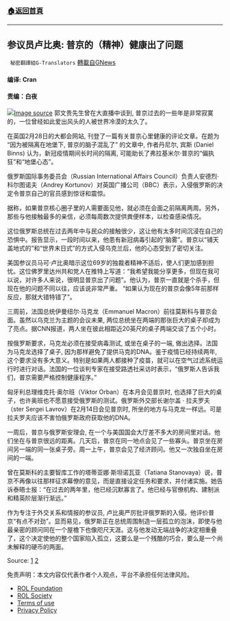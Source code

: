 ###  [:house:返回首頁](https://github.com/ourhimalayas/txt)
---


## 参议员卢比奥: 普京的（精神）健康出了问题
` 秘密翻譯組G-Translators` [轉載自GNews](https://gnews.org/zh-hans/2102178/)

#### 编译: Cran

#### 责编：白夜
![](https://assets.gnews.org/wp-content/uploads/2022/03/16463483721.png)[Image source](https://www.youtube.com/watch?v=iKrF7yC0Cc8)
郭文贵先生曾在大直播中谈到, 普京过去的一些年是非常寂寞的，一位曾经如此爱出风头的人被世界冷漠的太久了。

在英国2月28日的大都会网站, 刊登了一篇有关普京心里健康的评论文章。在题为 “因为被隔离在地堡下, 普京的脑子混乱了” 的文章中, 作者丹尼尔, 宾斯 (Daniel Binns) 认为，新冠疫情期间长时间的隔离, 可能助长了弗拉基米尔·普京的“偏执狂”和“地堡心态”。

俄罗斯国际事务委员会（Russian International Affairs Council）负责人安德烈·科尔图诺夫（Andrey Kortunov）对英国广播公司（BBC）表示，入侵俄罗斯的决定令普京自己的官员感到惊讶和震惊。

据称，如果普京核心圈子里的人需要面见他，就必须在会面之前隔离两周。另外，那些与他接触最多的亲信，必须每周数次提供粪便样本，以检查感染情况。

这位俄罗斯总统在过去两年中与民众的接触很少，这让他有太多时间沉浸在自己的恐惧中。报告显示，一段时间以来，他患有新冠病毒引起的“脑雾”。普京以“铺天盖地式的”和“世界末日式”的方式入侵乌克兰后，他的心态受到了密切关注。

美国参议员马可·卢比奥暗示这位69岁的独裁者精神不适后，使人们更加感到担忧。这位佛罗里达州共和党人在推特上写道：“我希望我能分享更多，但现在我可以说，对许多人来说，很明显普京出了问题”。他认为，普京一直就是个杀手，但现在他的问题不同以往，应该说非常严重。 “如果认为现在的普京会像5年前那样反应，那就大错特错了”。

三周前，法国总统伊曼纽尔·马克龙（Emmanuel Macron）前往莫斯科与普京会面。虽然以乌克兰为主题的会议未果, 两位总统坐在两端的那张巨大的桌子却成为了亮点。据CNN报道，两人坐在彼此相距近20英尺的桌子两端交谈了五个小时。

按俄罗斯要求，马克龙必须在接受病毒测试, 或坐在桌子的一端, 做出选择。法国为马克龙选择了桌子, 因为那样避免了提供马克的DNA。鉴于疫情已经持续两年, 这个要求没有多大意义。特别是如果两人都接种了疫苗，就可以在空气过滤系统运行时进行对话。法国的一位谈判专家在接受路透社采访时表示，“俄罗斯人告诉我们，普京需要严格控制健康程序。”

匈牙利总理维克托·奥尔班（Viktor Orban）在本月会见普京时, 也选择了巨大的桌子，也许奥班也不愿意接受俄罗斯的测试。俄罗斯外交部长谢尔盖 · 拉夫罗夫（ster Sergei Lavrov）在2月14日会见普京时, 所坐的地方与马克龙一样远。可是拉夫罗夫应该不害怕俄罗斯政府获取他的DNA。

一周后，普京与俄罗斯安理会, 在一个与美国国会大厅差不多大的房间里对话。他们坐在与普京很远的距离。几天后，普京在同一地点会见了一些寡头。普京坐在房间另一端的同一张桌子旁。周一上午，普京会见了经济顾问。他又一次独自坐在房间的一端。

曾在莫斯科的主要智库工作的塔蒂亚娜·斯坦诺瓦亚（Tatiana Stanovaya）说，普京不再像以往那样征求幕僚的意见，而是直接设定任务和要求，并付诸实施。她告诉泰晤士报：“在过去的两年里，他已经沉默寡言了。他已经与官僚机构、建制派和精英阶层渐行渐远。”

作为专注于外交关系和情报的参议员, 卢比奥严厉批评俄罗斯的入侵。他评价普京“有点不对劲”。显而易见，俄罗斯正在总统周围制造一层孤立的泡沫，即使与他最亲密的顾问同在一个屋檐下也像咫尺天涯。这与他发动无端战争的决定相重叠了，这个决定使他的整个国家陷入孤立，这要么是一个残酷的巧合，要么是一个尚未解释的硬币的两面。

Source: [1](https://www.washingtonpost.com/politics/2022/02/28/putin-bizarre-isolation/) [2](https://metro.co.uk/2022/02/28/vladimir-putins-brain-scrambled-by-isolation-in-his-bunker-experts-claim-16186181/)

 

免责声明：本文内容仅代表作者个人观点，平台不承担任何法律风险。

- [ROL Foundation](https://rolfoundation.org/)
- [ROL Society](https://rolsociety.org/)
- [Terms of use](https://gnews.org/terms-of-use-3/)
- [Privacy Policy](https://gnews.org/privacy-policy/)
